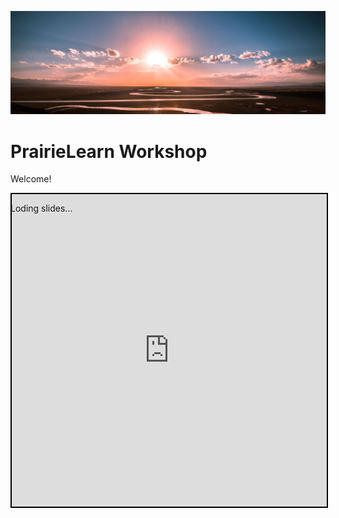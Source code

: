 ![decorative image of a picturesque prairie](../images/header.jpg)

# PrairieLearn Workshop

Welcome!

<div style="position: relative;">
  <style>
    iframe.iframe-loaded+.iframe-beforeload {
      display: none;
    }

  </style>
  <iframe onload="this.classList.add('iframe-loaded')" allowfullscreen="1" referrer="no-referrer" style="height: 500px; width: 100%; border: 2px solid black; background: url('https://loading.io/mod/spinner/spin/sample.gif') no-repeat center 3rem;" src="https://www.icloud.com/keynote/073bQi0s3vDOvZx0TGsTtItiQ?embed=true"></iframe>

  <div class="iframe-beforeload" style="position: absolute; height: 500px width: 100%; top: 0; text-align: center; margin-top: 1rem;">Loding slides...</div>
</div>

